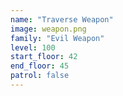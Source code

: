 ```yaml
---
name: "Traverse Weapon"
image: weapon.png
family: "Evil Weapon"
level: 100
start_floor: 42
end_floor: 45
patrol: false
---
```

